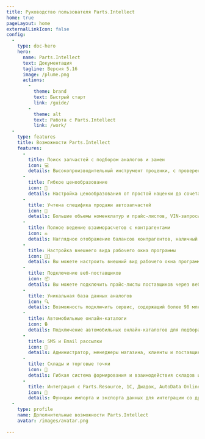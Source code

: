 ```yaml
---
title: Руководство пользователя Parts.Intellect
home: true
pageLayout: home
externalLinkIcon: false
config:
  -
    type: doc-hero
    hero:
      name: Parts.Intellect
      text: Документация
      tagline: Версия 5.16
      image: /plume.png
      actions:
        -
          theme: brand
          text: Быстрый старт
          link: /guide/
        -
          theme: alt
          text: Работа с Parts.Intellect
          link: /work/
  -
    type: features
    title: Возможности Parts.Intellect
    features:
      -
        title: Поиск запчастей с подбором аналогов и замен
        icon: 💻
        details: Высокопроизводительный инструмент проценки, с проверенными и точными алгоритмами работы
      -
        title: Гибкое ценообразование
        icon: 📖
        details: Настройка ценообразования от простой наценки до сочетания множества факторов (категория покупателя, группа товара, поставщик и др.)
      -
        title: Учтена специфика продажи автозапчастей
        icon: 🚀
        details: Большие объемы номенклатур и прайс-листов, VIN-запросы, минимальные остатки, кроссы, замены и др
      -
        title: Полное ведение взаиморасчетов с контрагентами
        icon: ⚖
        details: Наглядное отображение балансов контрагентов, наличный и безналичный расчет, взаимодействие с клиент-банком, работа с кассовыми аппаратами;
      -
        title: Настройка внешнего вида рабочего окна программы
        icon: 👨‍💻
        details: Вы можете настроить внешний вид рабочего окна программы индивидуально для каждого пользователя
      -
        title: Подключение веб-поставщиков
        icon: 📦
        details: Вы можете подключить прайс-листы поставщиков через веб-сервисы
      -
        title: Уникальная база данных аналогов
        icon: 🔍
        details: Возможность подключить сервис, содержащий более 98 млн. пар взаимозаменяемых деталей
      -
        title: Автомобильные онлайн-каталоги
        icon: 🔒
        details: Подключение автомобильных онлайн-каталогов для подбора и поиска запчастей по марке, модели или VIN-номеру автомобиля
      -
        title: SMS и Email рассылки
        icon: 📝
        details: Администратор, менеджеры магазина, клиенты и поставщики – будет в курсе всех событий, получив уведомление
      -
        title: Склады и торговые точки
        icon: 📝
        details: Гибкая система формирования и взаимодействия складов и торговых точек, с возможностью создания сложной структуры мест хранения и контроля наличия товара в них
      -
        title: Интеграция с Parts.Resource, 1С, Диадок, AutoData Online
        icon: 📝
        details: Функции импорта и экспорта данных для интеграции со другими системами
  -
    type: profile
    name: Дополнительные возможности Parts.Intellect
    avatar: /images/avatar.png
    
---
```

